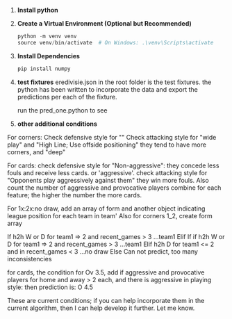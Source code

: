1. **Install python**

2. **Create a Virtual Environment (Optional but Recommended)**
   
   ```powershell
   python -m venv venv
   source venv/bin/activate  # On Windows: .\venv\Scripts\activate
   ```
   
3. **Install Dependencies**
   
   ```bash
   pip install numpy
   ```
   
4. **test fixtures**
   eredivisie.json in the root folder is the test fixtures. the python has been written to incorporate the data and export the predictions per each of the fixture.

   run the pred_one.python to see

5. **other additional conditions**
    


For corners: Check defensive style for "" Check attacking style for "wide play" and "High Line; Use offside positioning" they tend to have more corners, and "deep"

For cards: check defensive style for "Non-aggressive": they concede less fouls and receive less cards. or 'aggressive'. check attacking style for "Opponents play aggressively against them" they win more fouls. Also count the number of aggressive and provocative players combine for each feature; the higher the number the more cards.

For 1x:2x:no draw, add an array of form and another object indicating league position for each team in team'
Also for corners 1_2, create form array

If h2h W or D for team1 => 2 and recent_games > 3 ...team1 
Elif
If if h2h W or D for team1 => 2 and recent_games > 3 ...team1 
Elif 
h2h D for team1 <= 2 and in recent_games < 3 ...no draw
Else
Can not predict, too many inconsistencies

for cards, the condition for Ov 3.5, add if aggressive and provocative players for home and away > 2 each, and there is aggressive in playing style: then prediction is: O 4.5

These are current conditions; if you can help incorporate them in the current algorithm, then I can help develop it further. Let me know.